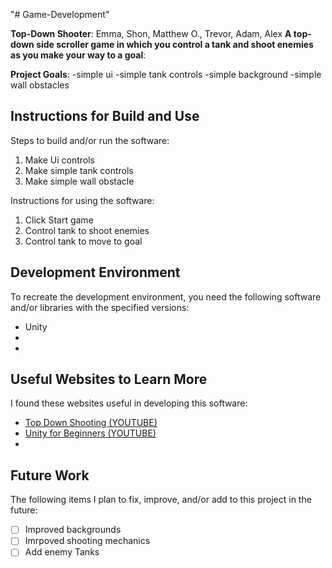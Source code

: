 "# Game-Development" 

**Top-Down Shooter**:
Emma, Shon, Matthew O., Trevor, Adam, Alex
**A top-down side scroller game in which you control a tank and shoot enemies as you make your way to a goal**:

**Project Goals**:
-simple ui
-simple tank controls
-simple background
-simple wall obstacles

## Instructions for Build and Use

Steps to build and/or run the software:

1. Make Ui controls
2. Make simple tank controls
3. Make simple wall obstacle

Instructions for using the software:

1. Click Start game
2. Control tank to shoot enemies
3. Control tank to move to goal

## Development Environment 

To recreate the development environment, you need the following software and/or libraries with the specified versions:

* Unity
* 
*

## Useful Websites to Learn More

I found these websites useful in developing this software:

* [Top Down Shooting (YOUTUBE)](https://www.youtube.com/watch?v=LNLVOjbrQj4)
* [Unity for Beginners (YOUTUBE)](https://www.youtube.com/watch?v=LNLVOjbrQj4)
*

## Future Work

The following items I plan to fix, improve, and/or add to this project in the future:

* [ ] Improved backgrounds
* [ ] Imrpoved shooting mechanics
* [ ] Add enemy Tanks
